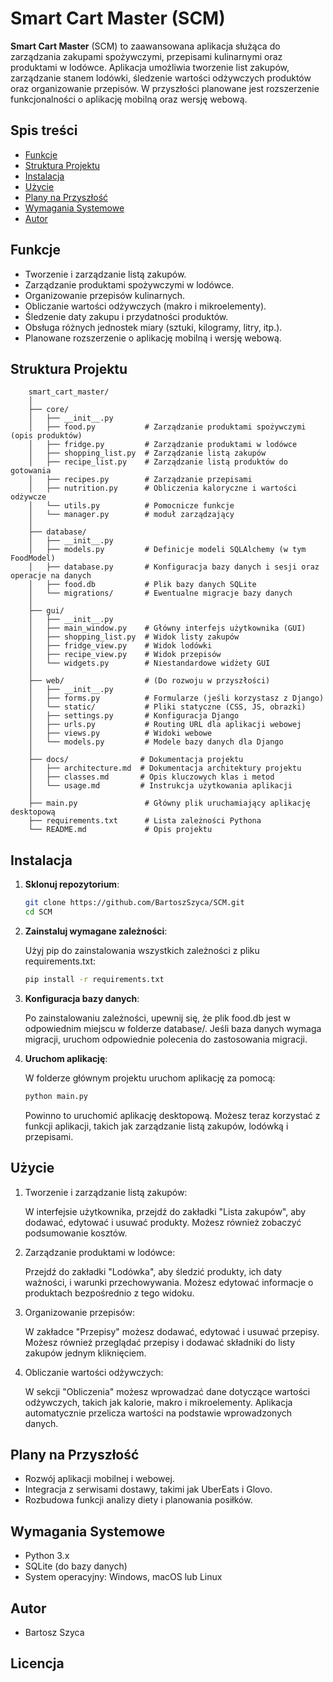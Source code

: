 # Smart Cart Master (SCM)

**Smart Cart Master** (SCM) to zaawansowana aplikacja służąca do zarządzania zakupami spożywczymi, przepisami kulinarnymi oraz produktami w lodówce. Aplikacja umożliwia tworzenie list zakupów, zarządzanie stanem lodówki, śledzenie wartości odżywczych produktów oraz organizowanie przepisów. W przyszłości planowane jest rozszerzenie funkcjonalności o aplikację mobilną oraz wersję webową.

## Spis treści

- [Funkcje](#funkcje)
- [Struktura Projektu](#struktura-projektu)
- [Instalacja](#instalacja)
- [Użycie](#użycie)
- [Plany na Przyszłość](#plany-na-przyszłość)
- [Wymagania Systemowe](#wymagania-systemowe)
- [Autor](#autor)

## Funkcje

- Tworzenie i zarządzanie listą zakupów.
- Zarządzanie produktami spożywczymi w lodówce.
- Organizowanie przepisów kulinarnych.
- Obliczanie wartości odżywczych (makro i mikroelementy).
- Śledzenie daty zakupu i przydatności produktów.
- Obsługa różnych jednostek miary (sztuki, kilogramy, litry, itp.).
- Planowane rozszerzenie o aplikację mobilną i wersję webową.

## Struktura Projektu

```plaintext
    smart_cart_master/
    │
    ├── core/
    │   ├── __init__.py
    │   ├── food.py           # Zarządzanie produktami spożywczymi (opis produktów)
    │   ├── fridge.py         # Zarządzanie produktami w lodówce
    │   ├── shopping_list.py  # Zarządzanie listą zakupów
    │   ├── recipe_list.py    # Zarządzanie listą produktów do gotowania
    │   ├── recipes.py        # Zarządzanie przepisami
    │   ├── nutrition.py      # Obliczenia kaloryczne i wartości odżywcze
    │   └── utils.py          # Pomocnicze funkcje
    │   └── manager.py        # moduł zarządzający
    │
    ├── database/
    │   ├── __init__.py
    │   ├── models.py         # Definicje modeli SQLAlchemy (w tym FoodModel)
    │   ├── database.py       # Konfiguracja bazy danych i sesji oraz operacje na danych
    │   ├── food.db           # Plik bazy danych SQLite
    │   └── migrations/       # Ewentualne migracje bazy danych
    │
    ├── gui/
    │   ├── __init__.py
    │   ├── main_window.py    # Główny interfejs użytkownika (GUI)
    │   ├── shopping_list.py  # Widok listy zakupów
    │   ├── fridge_view.py    # Widok lodówki
    │   ├── recipe_view.py    # Widok przepisów
    │   └── widgets.py        # Niestandardowe widżety GUI
    │
    ├── web/                  # (Do rozwoju w przyszłości)
    │   ├── __init__.py
    │   ├── forms.py          # Formularze (jeśli korzystasz z Django)
    │   └── static/           # Pliki statyczne (CSS, JS, obrazki)
    │   ├── settings.py       # Konfiguracja Django
    │   ├── urls.py           # Routing URL dla aplikacji webowej
    │   ├── views.py          # Widoki webowe
    │   └── models.py         # Modele bazy danych dla Django
    │
    ├── docs/                # Dokumentacja projektu
    │   ├── architecture.md  # Dokumentacja architektury projektu
    │   ├── classes.md       # Opis kluczowych klas i metod
    │   └── usage.md         # Instrukcja użytkowania aplikacji
    │
    ├── main.py               # Główny plik uruchamiający aplikację desktopową
    ├── requirements.txt      # Lista zależności Pythona
    └── README.md             # Opis projektu
```
## Instalacja

   1. **Sklonuj repozytorium**:

      ```bash
      git clone https://github.com/BartoszSzyca/SCM.git
      cd SCM
      ```
   2. **Zainstaluj wymagane zależności**:

      Użyj pip do zainstalowania wszystkich zależności z pliku requirements.txt:

      ```bash 
      pip install -r requirements.txt
      ```
   3. **Konfiguracja bazy danych**:

      Po zainstalowaniu zależności, upewnij się, że plik food.db jest w odpowiednim miejscu w folderze database/. Jeśli baza danych wymaga migracji, uruchom odpowiednie polecenia do zastosowania migracji.

   4. **Uruchom aplikację**:

      W folderze głównym projektu uruchom aplikację za pomocą:

      ```bash
      python main.py
      ```
      
      Powinno to uruchomić aplikację desktopową. Możesz teraz korzystać z funkcji aplikacji, takich jak zarządzanie listą zakupów, lodówką i przepisami.

## Użycie

   1. Tworzenie i zarządzanie listą zakupów:

      W interfejsie użytkownika, przejdź do zakładki "Lista zakupów", aby dodawać, edytować i usuwać produkty. Możesz również zobaczyć podsumowanie kosztów.

   2. Zarządzanie produktami w lodówce:

      Przejdź do zakładki "Lodówka", aby śledzić produkty, ich daty ważności, i warunki przechowywania. Możesz edytować informacje o produktach bezpośrednio z tego widoku.

   3. Organizowanie przepisów:

      W zakładce "Przepisy" możesz dodawać, edytować i usuwać przepisy. Możesz również przeglądać przepisy i dodawać składniki do listy zakupów jednym kliknięciem.

   4. Obliczanie wartości odżywczych:

      W sekcji "Obliczenia" możesz wprowadzać dane dotyczące wartości odżywczych, takich jak kalorie, makro i mikroelementy. Aplikacja automatycznie przelicza wartości na podstawie wprowadzonych danych.

## Plany na Przyszłość

   * Rozwój aplikacji mobilnej i webowej.
   * Integracja z serwisami dostawy, takimi jak UberEats i Glovo.
   * Rozbudowa funkcji analizy diety i planowania posiłków.

## Wymagania Systemowe

   * Python 3.x
   * SQLite (do bazy danych)
   * System operacyjny: Windows, macOS lub Linux

## Autor

   * Bartosz Szyca

## Licencja

   
